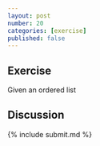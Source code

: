```yaml
---
layout: post
number: 20
categories: [exercise]
published: false
---
```


## Exercise

Given an ordered list 

## Discussion



{% include submit.md %}